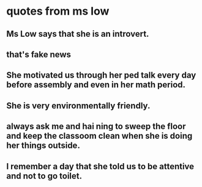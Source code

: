 # quotes from ms low

## Ms Low says that she is an introvert.
## that's fake news 
## She motivated us through her ped talk every day before assembly and even in her math period.
## She is very environmentally friendly.
## always ask me and hai ning to sweep the floor and keep the classoom clean when she is doing her things outside.
## I remember a day that she told us to be attentive and not to go toilet.

